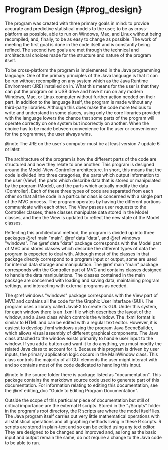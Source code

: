 Program Design {#prog_design}
==============

The program was created with three primary goals in mind: to provide accurate and predictive statistical models to the user; to be as cross-platform as possible, able to run on Windows, Mac, and Linux without being recompiled; and, finally, to be as easy to change as possible. The work of meeting the first goal is done in the code itself and is constantly being refined. The second two goals are met through the technical and architectural choices made for the structure and nature of the program itself.

To be cross-platform the program is implemented in the Java programming language. One of the primary principles of the Java language is that it can be run without recompiling on any system which as the Java Runtime Environment (JRE) installed on in. What this means for the user is that they can put the program on a USB drive and have it run on any modern Windows, Mac, or Linux computer without further action needed on their part. In addition to the language itself, the program is made without any third-party libraries. Although this does make the code more tedious to write and understand in some places, using only the core libraries provided with the language lowers the chance that some parts of the program will operate correctly on one system but incorrectly on another. When the choice has to be made between convenience for the user or convenience for the programmer, the user always wins.

@note The JRE on the user's computer must be at least version 7 update 6 or later.

The architecture of the program is how the different parts of the code are structured and how they relate to one another. This program is designed around the Model-View-Controller architecture. In short, this means that the code is divided into three categories, the parts which output information to the user (View), the parts which describe data that is stored or manipulated by the program (Model), and the parts which actually modify the data (Controller). Each of these three types of code are separated from each other so that all the code in a particular class is concerned with a single part of the MVC process. The program operates by having the different portions communicate with each other. The View passes user requests to the Controller classes, these classes manipulate data stored in the Model classes, and then the View is updated to reflect the new state of the Model classes.

Reflecting this architectural method, the program is divided up into three packages @ref main "main", @ref data "data", and @ref windows "windows". The @ref data "data" package corresponds with the Model part of MVC and stores classes which describe the different types of data the program is expected to deal with. Although most of the classes in that package directly correspond to a program input or output, some are used for internal data storage and manipulation. The  @ref main "main" package corresponds with the Controller part of MVC and contains classes designed to handle the data manipulations. The classes contained in the main package are concerned with loading and saving data, maintaining program settings, and interacting with external programs as needed.

The @ref windows "windows" package corresponds with the View part of MVC and contains all the code for the Graphic User Interface (GUI). The program uses a library called JavaFX to create its GUI. Under this system, for each window there is an .fxml file which describes the layout of the window, and a Java class which controls the window. The .fxml format is similar to HTML and can be edited with a regular text editor. However, it is easiest to develop .fxml windows using the program Java SceneBuilder, which allows visual assembly of different graphical components. The Java class attached to the window exists primarily to handle user input to the window. If you add a button and want it to do anything, you must modify the related Java class to account for it. Because this program is driven by user inputs, the primary application logic occurs in the MainWindow class. This class controls the majority of all GUI elements the user might interact with and so contains most of the code dedicated to handling this input.

@note In the source folder there is package listed as "documentation". This package contains the markdown source code used to generate part of this documentation. For information relating to editing this documentation, see the @ref editing_doc "Guide to Editing Program Documentation".

Outside the scope of this particular piece of documentation but still of critical importance are the external R scripts. Stored in the “./Scripts” folder in the program's root directory, the R scripts are where the model itself lies. The Java program itself carries out very little mathematical operations with all statistical operations and all graphing methods living in these R scripts. R scripts are stored in plain-text and so can be edited using any text editor. They are designed to be changed and improved and, as long as the basic input and output remain the same, do not require a change to the Java code to be able to run.
